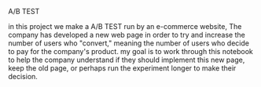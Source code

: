 A/B TEST 


in this project we make a A/B TEST run by an e-commerce website, The company has developed a new web page in order to try and increase the number of users who "convert," meaning the number of users who decide to pay for the company's product. my goal is to work through this notebook to help the company understand if they should implement this new page, keep the old page, or perhaps run the experiment longer to make their decision.

